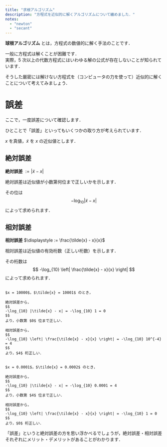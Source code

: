 ```yaml
---
title: "求根アルゴリズム"
description: "方程式を近似的に解くアルゴリズムについて纏めました．"
notes:
  - "newton"
  - "secant"
---
```


**球根アルゴリズム** とは，方程式の数値的に解く手法のことです．

一般に方程式は解くことが困難です．  
実際，$5$ 次以上の代数方程式にはいわゆる解の公式が存在しないことが知られています．

そうした厳密には解けない方程式を（コンピュータの力を使って）近似的に解くことについて考えてみましょう．

# 誤差

ここで，一度誤差について確認します．

ひとことで「誤差」といってもいくつかの取り方が考えられています．

$x$ を真値，$\tilde{x}$ を $x$ の近似値とします．

## 絶対誤差

**絶対誤差** $\displaystyle := |\tilde{x} - x|$

絶対誤差は近似値が小数第何位まで正しいかを示します．

その位は
$$
-\log_{10} |\tilde{x} - x|
$$
によって求められます．

## 相対誤差

**相対誤差** $\displaystyle := \frac{\tilde{x} - x}{x}$

相対誤差は近似値の有効桁数（正しい桁数）を示します．

その桁数は
$$
-\log_{10} \left| \frac{\tilde{x} - x}{x} \right|
$$
によって求められます．

```spoiler:open:例1

$x = 10000$，$\tilde{x} = 10001$ のとき，

絶対誤差から，
$$
-\log_{10} |\tilde{x} - x| = -\log_{10} 1 = 0
$$
より，小数第 $0$ 位まで正しい．

相対誤差から，
$$
-\log_{10} \left| \frac{\tilde{x} - x}{x} \right| = -\log_{10} 10^{-4} = 4
$$
より，$4$ 桁正しい．

```

```spoiler:open:例2

$x = 0.0001$，$\tilde{x} = 0.0002$ のとき，

絶対誤差から，
$$
-\log_{10} |\tilde{x} - x| = -\log_{10} 0.0001 = 4
$$
より，小数第 $4$ 位まで正しい．

相対誤差から，
$$
-\log_{10} \left| \frac{\tilde{x} - x}{x} \right| = -\log_{10} 1 = 0
$$
より，$0$ 桁正しい．

```

「誤差」というと絶対誤差の方を思い浮かべるでしょうが，絶対誤差・相対誤差それぞれにメリット・デメリットがあることがわかります．
